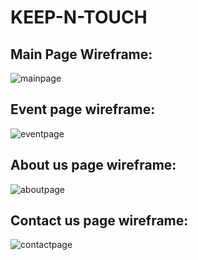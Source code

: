 
# KEEP-N-TOUCH


## Main Page Wireframe:

![mainpage](https://user-images.githubusercontent.com/87301309/130680971-5b232ce3-c7f5-478b-a1c1-a490d7debf0c.png)


## Event page wireframe:

![eventpage](https://user-images.githubusercontent.com/87301309/130681006-a3fdd2a0-3659-4a4e-8a60-3a68884bedc5.png)

## About us page wireframe:

![aboutpage](https://user-images.githubusercontent.com/87301309/130681027-e54799f3-8b3b-4c37-b47b-2c6021895951.png)


## Contact us page wireframe: 

![contactpage](https://user-images.githubusercontent.com/87301309/130681032-ce9d3869-d7c1-4552-bb1d-2ce13b42d4af.png)

